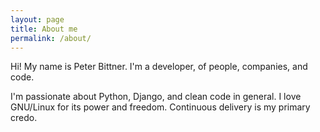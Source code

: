 ```yaml
---
layout: page
title: About me
permalink: /about/
---
```


Hi! My name is Peter Bittner. I'm a developer, of people, companies, and code.

I'm passionate about Python, Django, and clean code in general. I love GNU/Linux for its power and freedom. Continuous delivery is my primary credo.
